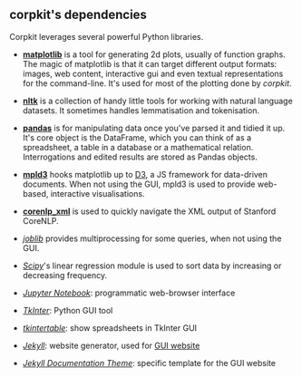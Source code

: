 ## corpkit's dependencies

Corpkit leverages several powerful Python libraries.

* [**matplotlib**](http://matplotlib.org) is a tool for generating 2d plots, usually of function graphs. The magic of matplotlib is that it can target different output formats: images, web content, interactive gui and even textual representations for the command-line. It's used for most of the plotting done by *corpkit*.

* [**nltk**](http://www.nltk.org) is a collection of handy little tools for working with natural language datasets. It sometimes handles lemmatisation and tokenisation.

* [**pandas**](http://pandas.pydata.org) is for manipulating data once you've parsed it and tidied it up. It's core object is the DataFrame, which you can think of as a spreadsheet, a table in a database or a mathematical relation. Interrogations and edited results are stored as Pandas objects.

* [**mpld3**](http://mpld3.github.io) hooks matplotlib up to [D3](http://d3js.org), a JS framework for data-driven documents. When not using the GUI, mpld3 is used to provide web-based, interactive visualisations.

* [**corenlp_xml**]() is used to quickly navigate the XML output of Stanford CoreNLP.

* [*joblib*]() provides multiprocessing for some queries, when not using the GUI.

* [*Scipy*]()'s linear regression module is used to sort data by increasing or decreasing frequency.

* [*Jupyter Notebook*](https://jupyter.org/): programmatic web-browser interface
* [*TkInter*](https://wiki.python.org/moin/TkInter): Python GUI tool
* [*tkintertable*](https://github.com/dmnfarrell/tkintertable): show spreadsheets in TkInter GUI
* [*Jekyll*](http://jekyllrb.com/): website generator, used for [GUI website](http://interrogator.github.io/corpkit/)
* [*Jekyll Documentation Theme*](http://idratherbewriting.com/documentation-theme-jekyll/): specific template for the GUI website

